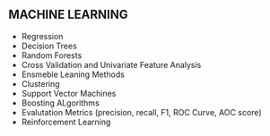 ## MACHINE LEARNING
* Regression
* Decision Trees
* Random Forests
* Cross Validation and Univariate Feature Analysis 
* Ensmeble Leaning Methods
* Clustering
* Support Vector Machines
* Boosting ALgorithms
* Evalutation Metrics (precision, recall, F1, ROC Curve, AOC score)
* Reinforcement Learning
